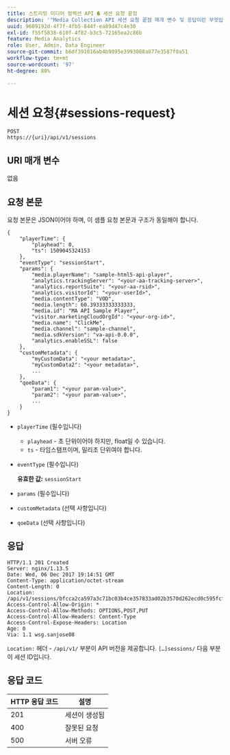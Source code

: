 ```yaml
---
title: 스트리밍 미디어 컬렉션 API � 세션 요청 끝점
description: '"Media Collection API 세션 요청 끝점 매개 변수 및 응답이란 무엇입니까?"'
uuid: 9609192d-4f7f-4fb5-844f-ea89d47c4e30
exl-id: f55f5838-610f-4f82-b3c5-72165ea2c86b
feature: Media Analytics
role: User, Admin, Data Engineer
source-git-commit: b6df391016ab4b9095e3993808a877e3587f0a51
workflow-type: tm+mt
source-wordcount: '97'
ht-degree: 80%

---
```


# 세션 요청{#sessions-request}

```
POST 
https://{uri}/api/v1/sessions
```

## URI 매개 변수

없음

## 요청 본문

요청 본문은 JSON이어야 하며, 이 샘플 요청 본문과 구조가 동일해야 합니다.

```
{ 
    "playerTime": { 
        "playhead": 0, 
        "ts": 1509045324153 
    }, 
    "eventType": "sessionStart", 
    "params": { 
        "media.playerName": "sample-html5-api-player", 
        "analytics.trackingServer": "<your-aa-tracking-server>", 
        "analytics.reportSuite": "<your-aa-rsid>", 
        "analytics.visitorId": "<your-userId>", 
        "media.contentType": "VOD", 
        "media.length": 60.39333333333333, 
        "media.id": "MA API Sample Player", 
        "visitor.marketingCloudOrgId": "<your-org-id>", 
        "media.name": "ClickMe", 
        "media.channel": "sample-channel", 
        "media.sdkVersion": "va-api-0.0.0", 
        "analytics.enableSSL": false 
    }, 
    "customMetadata": { 
        "myCustomData": "<your metadata>", 
        "myCustomData2": "<your metadata>", 
        ... 
    }, 
    "qoeData": { 
        "param1": "<your param-value>", 
        "param2": "<your param-value>", 
        ... 
    } 
}
```

* `playerTime` (필수입니다)
   * `playhead` - 초 단위이어야 하지만, float일 수 있습니다.
   * `ts` - 타임스탬프이며, 밀리초 단위여야 합니다.
* `eventType` (필수입니다)

   **유효한 값:** `sessionStart`
* `params` (필수입니다)
* `customMetadata` (선택 사항입니다)
* `qoeData` (선택 사항입니다)

## 응답

```
HTTP/1.1 201 Created 
Server: nginx/1.13.5 
Date: Wed, 06 Dec 2017 19:14:51 GMT 
Content-Type: application/octet-stream 
Content-Length: 0 
Location: /api/v1/sessions/bfcca2ca597a3c71bc03b4ce357833ad02b3570d262ecd0c595fcf8f2ae4df58 
Access-Control-Allow-Origin: * 
Access-Control-Allow-Methods: OPTIONS,POST,PUT 
Access-Control-Allow-Headers: Content-Type 
Access-Control-Expose-Headers: Location 
Age: 0 
Via: 1.1 wsg.sanjose08
```

`Location:` 헤더 - `/api/v1/` 부분이 API 버전을 제공합니다. `[…]sessions/` 다음 부분이 세션 ID입니다.

## 응답 코드

| HTTP 응답 코드 | 설명 |
|---|---|
| 201 | 세션이 생성됨 |
| 400 | 잘못된 요청 |
| 500 | 서버 오류 |
